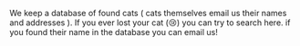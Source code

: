We keep a database of found cats ( cats themselves email us their names and addresses ). If you ever lost your cat (😢) you can try to search here. if you found their name in the database you can email us!
